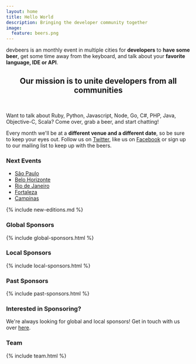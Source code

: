 ```yaml
---
layout: home
title: Hello World
description: Bringing the developer community together
image:
  feature: beers.png
---
```


devbeers is an monthly event in multiple cities for __developers__ to __have some beer__, get some time away from the keyboard, and talk about your __favorite language, IDE or API__.

<div style="text-align:center;">
<h2>Our mission is to unite developers from all communities</h2>
</div>

<br>

Want to talk about Ruby, Python, Javascript, Node, Go, C#, PHP, Java, Objective-C, Scala? Come over, grab a beer, and start chatting!

Every month we'll be at a __different venue and a different date__, so be sure to keep your eyes out. Follow us on <a href="https://twitter.com/devbeers" target="_blank">Twitter</a>, like us on <a href="https://www.facebook.com/devbeers" target="_blank">Facebook</a> or sign up to our mailing list to keep up with the beers.

### Next Events
* <a href="cities/saopaulo.html">São Paulo</a>
* <a href="cities/belohorizonte.html">Belo Horizonte</a>
* <a href="cities/riodejaneiro.html">Rio de Janeiro</a>
* <a href="cities/fortaleza.html">Fortaleza</a>
* <a href="cities/campinas.html">Campinas</a>

{% include new-editions.md %}

### Global Sponsors
{% include global-sponsors.html %}

### Local Sponsors
{% include local-sponsors.html %}

### Past Sponsors
{% include past-sponsors.html %}

### Interested in Sponsoring?

We're always looking for global and local sponsors! Get in touch with us over [here](mailto:contact@devbeers.io).

### Team

{% include team.html %}